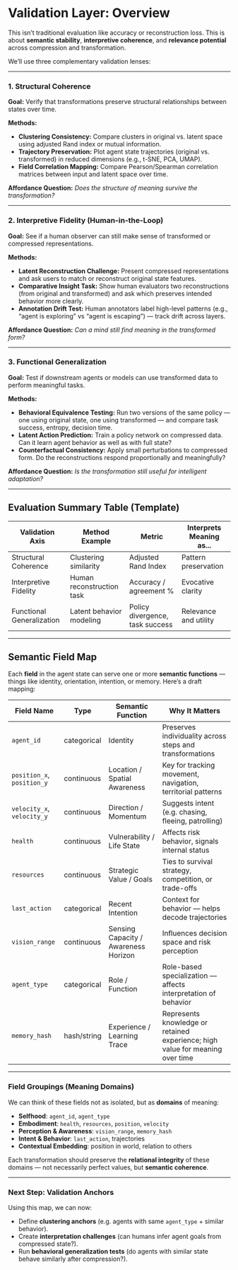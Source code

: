 # **Validation Layer: Overview**

This isn’t traditional evaluation like accuracy or reconstruction loss. This is about **semantic stability**, **interpretive coherence**, and **relevance potential** across compression and transformation.

We’ll use three complementary validation lenses:

---

### **1. Structural Coherence**
**Goal:** Verify that transformations preserve structural relationships between states over time.

**Methods:**
- **Clustering Consistency:** Compare clusters in original vs. latent space using adjusted Rand index or mutual information.
- **Trajectory Preservation:** Plot agent state trajectories (original vs. transformed) in reduced dimensions (e.g., t-SNE, PCA, UMAP).
- **Field Correlation Mapping:** Compare Pearson/Spearman correlation matrices between input and latent space over time.

**Affordance Question:** *Does the structure of meaning survive the transformation?*

---

### **2. Interpretive Fidelity (Human-in-the-Loop)**
**Goal:** See if a human observer can still make sense of transformed or compressed representations.

**Methods:**
- **Latent Reconstruction Challenge:** Present compressed representations and ask users to match or reconstruct original state features.
- **Comparative Insight Task:** Show human evaluators two reconstructions (from original and transformed) and ask which preserves intended behavior more clearly.
- **Annotation Drift Test:** Human annotators label high-level patterns (e.g., “agent is exploring” vs “agent is escaping”) — track drift across layers.

**Affordance Question:** *Can a mind still find meaning in the transformed form?*

---

### **3. Functional Generalization**
**Goal:** Test if downstream agents or models can use transformed data to perform meaningful tasks.

**Methods:**
- **Behavioral Equivalence Testing:** Run two versions of the same policy — one using original state, one using transformed — and compare task success, entropy, decision time.
- **Latent Action Prediction:** Train a policy network on compressed data. Can it learn agent behavior as well as with full state?
- **Counterfactual Consistency:** Apply small perturbations to compressed form. Do the reconstructions respond proportionally and meaningfully?

**Affordance Question:** *Is the transformation still useful for intelligent adaptation?*

---

## **Evaluation Summary Table (Template)**

| Validation Axis        | Method Example                  | Metric                         | Interprets Meaning as...       |
|------------------------|----------------------------------|--------------------------------|--------------------------------|
| Structural Coherence   | Clustering similarity            | Adjusted Rand Index            | Pattern preservation           |
| Interpretive Fidelity  | Human reconstruction task        | Accuracy / agreement %         | Evocative clarity              |
| Functional Generalization | Latent behavior modeling      | Policy divergence, task success| Relevance and utility          |

---

## **Semantic Field Map**

Each **field** in the agent state can serve one or more **semantic functions** — things like identity, orientation, intention, or memory. Here’s a draft mapping:

| **Field Name**        | **Type**       | **Semantic Function**                            | **Why It Matters**                                                                 |
|-----------------------|----------------|--------------------------------------------------|-------------------------------------------------------------------------------------|
| `agent_id`            | categorical    | Identity                                         | Preserves individuality across steps and transformations                           |
| `position_x`, `position_y` | continuous     | Location / Spatial Awareness                     | Key for tracking movement, navigation, territorial patterns                        |
| `velocity_x`, `velocity_y` | continuous     | Direction / Momentum                             | Suggests intent (e.g. chasing, fleeing, patrolling)                                |
| `health`              | continuous     | Vulnerability / Life State                       | Affects risk behavior, signals internal status                                     |
| `resources`           | continuous     | Strategic Value / Goals                          | Ties to survival strategy, competition, or trade-offs                              |
| `last_action`         | categorical    | Recent Intention                                 | Context for behavior — helps decode trajectories                                   |
| `vision_range`        | continuous     | Sensing Capacity / Awareness Horizon             | Influences decision space and risk perception                                      |
| `agent_type`          | categorical    | Role / Function                                  | Role-based specialization — affects interpretation of behavior                     |
| `memory_hash`         | hash/string    | Experience / Learning Trace                      | Represents knowledge or retained experience; high value for meaning over time      |

---

### **Field Groupings (Meaning Domains)**

We can think of these fields not as isolated, but as **domains** of meaning:

- **Selfhood**: `agent_id`, `agent_type`
- **Embodiment**: `health`, `resources`, `position`, `velocity`
- **Perception & Awareness**: `vision_range`, `memory_hash`
- **Intent & Behavior**: `last_action`, trajectories
- **Contextual Embedding**: position in world, relation to others

Each transformation should preserve the **relational integrity** of these domains — not necessarily perfect values, but **semantic coherence**.

---

### **Next Step: Validation Anchors**
Using this map, we can now:
- Define **clustering anchors** (e.g. agents with same `agent_type` + similar behavior).
- Create **interpretation challenges** (can humans infer agent goals from compressed state?).
- Run **behavioral generalization tests** (do agents with similar state behave similarly after compression?).
